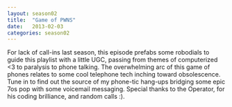 ```yaml
---
layout: season02
title:  "Game of PWNS"
date:   2013-02-03
categories: season02
---
```


For lack of call-ins last season, this episode prefabs some robodials to guide this playlist with a little UGC, passing from themes of computerized <3 to paralysis to phone talking. The overwhelming arc of this game of phones relates to some cool telephone tech inching toward obsolescence. Tune in to find out the source of my phone-tic hang-ups bridging some epic 7os pop with some voicemail messaging. Special thanks to the Operator, for his coding brilliance, and random calls :).